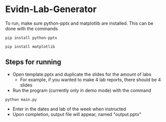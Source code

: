 # Evidn-Lab-Generator

To run, make sure python-pptx and matplotlib are installed. This can be done with the commands

```pip install python-pptx```

```pip install matplotlib```

## Steps for running

- Open template.pptx and duplicate the slides for the amount of labs
    - For example, if you wanted to make 4 lab reports, there should be 4 slides
- Run the program (currently only in demo mode) with the command

```python main.py```

- Enter in the dates and lab of the week when instructed
- Upon completion, output file will appear, named "output.pptx"
